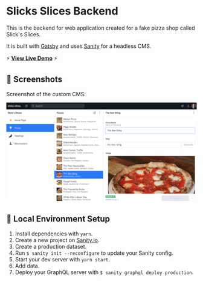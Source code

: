 # Slicks Slices Backend

This is the backend for web application created for a fake pizza shop called Slick's Slices.

It is built with [Gatsby](https://www.gatsbyjs.com/) and uses [Sanity](https://www.sanity.io/) for a headless CMS.

⚡️ **[View Live Demo](https://slicks-slices.netlify.app/)** ⚡️






## 📸 Screenshots

Screenshot of the custom CMS:

![Slick's Slices Backend Screenshot](./docs/backend.png)



## 🚀 Local Environment Setup

1. Install dependencies with `yarn`.
2. Create a new project on [Sanity.io](https://www.sanity.io/).
3. Create a production dataset.
4. Run `$ sanity init --reconfigure` to update your Sanity config.
5. Start your dev server with `yarn start`.
6. Add data.
7. Deploy your GraphQL server with `$ sanity graphql deploy production`.

